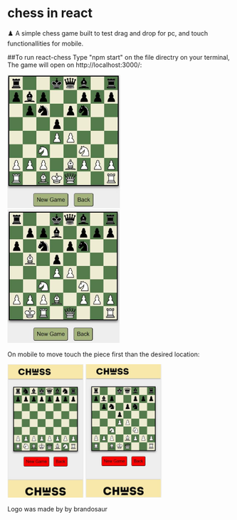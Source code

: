 # chess in react 
♟️ A simple chess game built to test drag and drop for pc, and touch functionallities for mobile.

##To run react-chess
Type "npm start" on the file directry on your terminal, The game will open on http://localhost:3000/:

<img src="preview images/chess_1.JPG" height="300" />

<img src="preview images/chess_2.JPG" height="300" />

On mobile to move touch the piece first than the desired location:

<img src="preview images/chess_3.JPG" height="300"/>

<img src="preview images/chess_4.JPG" height="300"/>

Logo was made by by brandosaur 
